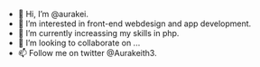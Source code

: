 - 👋 Hi, I’m @aurakei.
- 👀 I’m interested in front-end webdesign and app development.
- 🌱 I’m currently increassing my skills in php.
- 💞️ I’m looking to collaborate on ...
- 📫 Follow me on twitter @Aurakeith3.

<!---
aurakei/aurakei is a ✨ special ✨ repository because its `README.md` (this file) appears on your GitHub profile.
You can click the Preview link to take a look at your changes.
--->
